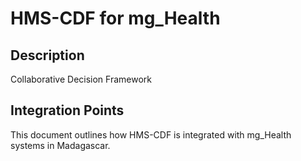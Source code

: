# HMS-CDF for mg_Health

## Description

Collaborative Decision Framework

## Integration Points

This document outlines how HMS-CDF is integrated with mg_Health systems in Madagascar.
